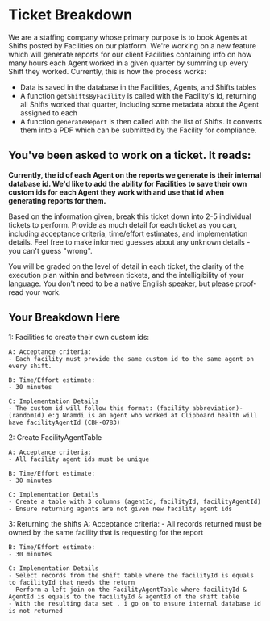 # Ticket Breakdown
We are a staffing company whose primary purpose is to book Agents at Shifts posted by Facilities on our platform. We're working on a new feature which will generate reports for our client Facilities containing info on how many hours each Agent worked in a given quarter by summing up every Shift they worked. Currently, this is how the process works:

- Data is saved in the database in the Facilities, Agents, and Shifts tables
- A function `getShiftsByFacility` is called with the Facility's id, returning all Shifts worked that quarter, including some metadata about the Agent assigned to each
- A function `generateReport` is then called with the list of Shifts. It converts them into a PDF which can be submitted by the Facility for compliance.

## You've been asked to work on a ticket. It reads:

**Currently, the id of each Agent on the reports we generate is their internal database id. We'd like to add the ability for Facilities to save their own custom ids for each Agent they work with and use that id when generating reports for them.**


Based on the information given, break this ticket down into 2-5 individual tickets to perform. Provide as much detail for each ticket as you can, including acceptance criteria, time/effort estimates, and implementation details. Feel free to make informed guesses about any unknown details - you can't guess "wrong".


You will be graded on the level of detail in each ticket, the clarity of the execution plan within and between tickets, and the intelligibility of your language. You don't need to be a native English speaker, but please proof-read your work.

## Your Breakdown Here
1: Facilities to create their own custom ids:

    A: Acceptance criteria: 
    - Each facility must provide the same custom id to the same agent on every shift.

    B: Time/Effort estimate: 
    - 30 minutes 

    C: Implementation Details
    - The custom id will follow this format: (facility abbreviation)-(randomId) e:g Nnamdi is an agent who worked at Clipboard health will have facilityAgentId (CBH-0783)

2: Create FacilityAgentTable

    A: Acceptance criteria: 
    - All facility agent ids must be unique

    B: Time/Effort estimate: 
    - 30 minutes 

    C: Implementation Details
    - Create a table with 3 columns (agentId, facilityId, facilityAgentId)
    - Ensure returning agents are not given new facility agent ids

3: Returning the shifts
    A: Acceptance criteria:
    - All records returned must be owned by the same facility that is requesting for the report

    B: Time/Effort estimate: 
    - 30 minutes 

    C: Implementation Details
    - Select records from the shift table where the facilityId is equals to facilityId that needs the return
    - Perform a left join on the FacilityAgentTable where facilityId & AgentId is equals to the facilityId & agentId of the shift table 
    - With the resulting data set , i go on to ensure internal database id is not returned 

